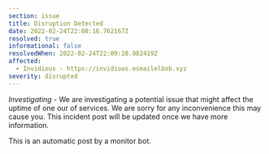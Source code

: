 ```yaml
---
section: issue
title: Disruption Detected
date: 2022-02-24T22:08:16.762167Z
resolved: true
informational: false
resolvedWhen: 2022-02-24T22:09:28.982419Z
affected:
  - Invidious - https://invidious.esmailelbob.xyz
severity: disrupted
---
```

*Investigating* - We are investigating a potential issue that might affect the uptime of one our of services. We are sorry for any inconvenience this may cause you. This incident post will be updated once we have more information.

This is an automatic post by a monitor bot.
        